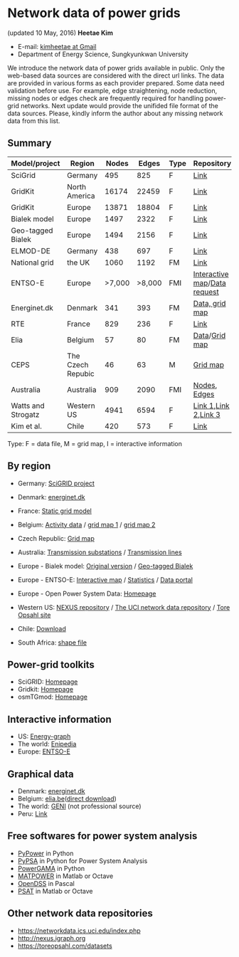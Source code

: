 # Network data of power grids

(updated 10 May, 2016)
**Heetae Kim** 
- E-mail: [kimheetae at Gmail](kimheetae@gmail.com)
- Department of Energy Science, Sungkyunkwan University



We introduce the network data of power grids available in public. Only the web-based data sources are considered with the direct url links. The data are provided in various forms as each provider prepared. Some data need validation before use. For example, edge straightening, node reduction, missing nodes or edges check are frequently required for handling power-grid networks. Next update would provide the unifided file format of the data sources.
Please, kindly inform the author about any missing network data from this list.


## Summary
|Model/project|Region|Nodes|Edges|Type|Repository|
|---|---|---|---|---|---|
|SciGrid|Germany|495|825|F|[Link](http://www.scigrid.de/pages/downloads.html)|
|GridKit|North America|16174|22459|F|[Link](http://dx.doi.org/10.5281/zenodo.47317)|
|GridKit|Europe|13871|18804|F|[Link](http://dx.doi.org/10.5281/zenodo.47317)|
|Bialek model|Europe|1497|2322|F|[Link](http://www.powerworld.com/knowledge-base/updated-and-validated-power-flow-model-of-the-main-continental-european-transmission-network)|
|Geo-tagged Bialek|Europe|1494|2156|F|[Link](http://dx.doi.org/10.5281/zenodo.35177)|
|ELMOD-DE|Germany|438|697|F|[Link](http://www.diw.de/de/diw_01.c.528493.de/forschung_beratung/nachhaltigkeit/umwelt/verkehr/energie/modelle/elmod.html#ELMOD-DE)|
|National grid|the UK|1060|1192|FM|[Link](http://www2.nationalgrid.com/UK/Industry-information/Future-of-Energy/Electricity-ten-year-statement/ETYS-Archive/)|
|ENTSO-E|Europe|>7,000|>8,000|FMI|[Interactive map](https://www.entsoe.eu/map/Pages/default.aspx)/[Data request](https://www.entsoe.eu/stum)|
|Energinet.dk|Denmark|341|393|FM|[Data, grid map](http://www.energinet.dk/DA/El/Udvikling-af-elsystemet/Netplanlaegning/Sider/Formular-Til-Download-Af-Netdata.aspx)|
|RTE|France|829|236|F|[Link](https://clients.rte-france.com/lang/an/visiteurs/vie/indispos_caracteristiques_statiques.jsp)|
|Elia|Belgium|57|80|FM|[Data](http://www.elia.be/en/grid-data/Grid-Technical-Data)/[Grid map](http://www.elia.be/en/about-elia/publications/maps)
|CEPS|The Czech Repubic|46|63|M|[Grid map](https://www.ceps.cz/ENG/Cinnosti/Technicka-infrastruktura/Pages/Udaje-o-PS.aspx)|
|Australia|Australia|909|2090|FMI|[Nodes](http://www.data.gov.au/dataset/national-electricity-transmission-substations), [Edges](http://www.data.gov.au/dataset/national-electricity-transmission-lines-database)|
|Watts and Strogatz|Western US|4941|6594|F|[Link 1](http://nexus.igraph.org/api/dataset_info?id=15&format=html),[Link 2](https://networkdata.ics.uci.edu/data.php?id=107),[Link 3](https://toreopsahl.com/datasets/#uspowergrid)|
|Kim et al.|Chile|420|573|F|[Link](http://iopscience.iop.org/article/10.1088/1367-2630/17/11/113005/meta)|
Type: F = data file, M = grid map, I = interactive information

## By region
- Germany: [SciGRID project](http://www.scigrid.de/pages/downloads.html)

- Denmark: [energinet.dk](http://www.energinet.dk/DA/El/Udvikling-af-elsystemet/Netplanlaegning/Sider/Formular-Til-Download-Af-Netdata.aspx)

- France: [Static grid model](https://clients.rte-france.com/lang/an/visiteurs/vie/indispos_caracteristiques_statiques.jsp)

- Belgium: [Activity data](http://www.elia.be/en/grid-data/data-download) / [grid map 1](http://www.elia.be/en/about-elia/publications/maps) / [grid map 2](http://www.elia.be/~/media/images/Elia/Grid%20data/map_Grid-Technical-Data_en.jpg?la=en)

- Czech Republic: [Grid map](https://www.ceps.cz/ENG/Cinnosti/Technicka-infrastruktura/Pages/Udaje-o-PS.aspx)

- Australia:  [Transmission substations](http://www.data.gov.au/dataset/national-electricity-transmission-substations) / [Transmission lines](http://www.data.gov.au/dataset/national-electricity-transmission-lines-database)

- Europe - Bialek model: [Original version](http://www.powerworld.com/knowledge-base/updated-and-validated-power-flow-model-of-the-main-continental-european-transmission-network) / [Geo-tagged Bialek](http://dx.doi.org/10.5281/zenodo.35177)

- Europe - ENTSO-E: [Interactive map](https://www.entsoe.eu/map/Pages/default.aspx) / [Statistics](https://www.entsoe.eu/news-events/former-associations/ucte/graphical-statistics/Pages/default.aspx) / [Data portal](https://www.entsoe.eu/data/data-portal/Pages/default.aspx)

- Europe - Open Power System Data: [Homepage](http://open-power-system-data.org)

- Western US: [NEXUS repository](http://nexus.igraph.org/api/dataset_info?id=15&format=html) / [The UCI network data repository](https://networkdata.ics.uci.edu/data.php?id=107) / [Tore Opsahl site](https://toreopsahl.com/datasets/)

- Chile: [Download](https://sites.google.com/site/heetae/Home/chilean-power-grid/chilean_power_grid.xls?attredirects=0&d=1)

- South Africa: [shape file](http://infrastructureafrica.org/documents/tools/list/arcgis-shape-files)


## Power-grid toolkits

- SciGRID: [Homepage](http://www.scigrid.de)
- Gridkit: [Homepage](https://github.com/bdw/GridKit)
- osmTGmod: [Homepage](https://github.com/maltesc/osmTGmod)

## Interactive information
- US: [Energy-graph](http://www.energy-graph.com/index.html)
- The world: [Enipedia](http://enipedia.tudelft.nl/maps/PowerPlants.html)
- Europe: [ENTSO-E](https://www.entsoe.eu/map/Pages/default.aspx)

## Graphical data

- Denmark: [energinet.dk](http://www.energinet.dk/DA/El/Udvikling-af-elsystemet/Netplanlaegning/Sider/Formular-Til-Download-Af-Netdata.aspx)
- Belgium: [elia.be](http://www.elia.be/en/grid-data/Grid-Technical-Data)([direct download](http://www.elia.be/~/media/files/Elia/publications-2/maps/map-of-the-high-voltage-grid_2016.pdf))
- The world: [GENI](http://www.geni.org/globalenergy/library/national_energy_grid/index.shtml) (not professional source)
- Peru: [Link](http://www.minem.gob.pe/_publicacion.php?idSector=6&idPublicacion=395)

## Free softwares for power system analysis
- [PyPower](https://github.com/rwl/PYPOWER) in Python
- [PyPSA](https://github.com/FRESNA/PyPSA) in Python for Power System Analysis
- [PowerGAMA](https://bitbucket.org/harald_g_svendsen/powergama/wiki/Home) in Python
- [MATPOWER](http://www.pserc.cornell.edu/matpower/) in Matlab or Octave
- [OpenDSS](http://sourceforge.net/projects/electricdss/) in Pascal
- [PSAT](http://faraday1.ucd.ie/psat.html) in Matlab or Octave

## Other network data repositories
- https://networkdata.ics.uci.edu/index.php
- http://nexus.igraph.org
- https://toreopsahl.com/datasets
